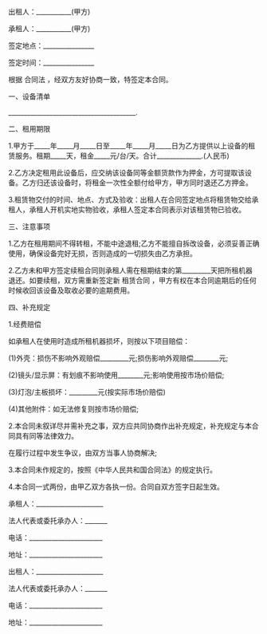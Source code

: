 
 


出租人：___________(甲方)


承租人：___________(甲方)


签定地点：________________


签定时间：________________


根据
合同法
，经双方友好协商一致，特签定本合同。


一、设备清单


________________________________________.


二、租用期限


1.甲方于_____年_____月_____日至_____年_____月_____日为乙方提供以上设备的租赁服务。租期_____天，租金_____元/台/天。合计______________.(人民币)


2.乙方决定租用此设备后，应交纳该设备同等金额货款作为押金，方可提取该设备。乙方归还该设备时，将租金一次性全额付给甲方，甲方同时退还乙方押金。


3.租赁物交付的时间、地点、方式及验收：出租人在合同签定地点将租赁物交给承租人，承租人开机实地实物验收，承租人签定本合同表示对该租赁物已验收。


三、注意事项


1.乙方在租用期间不得转租，不能中途退租;乙方不能擅自拆改设备，必须妥善正确使用，确保设备完好无损，否则造成的一切损失由乙方承担。


2.乙方未和甲方签定续租合同则承租人需在租期结束的第_________天把所租机器退还。如要续租，双方需重新签定新
租赁合同
，甲方有权在本合同逾期后的任何时候收回该设备及取收必要的逾期费用。


四、补充规定


1.经费赔偿


如承租人在使用时造成所租机器损坏，则按以下项目赔偿：


(1)外壳：损伤不影响外观赔偿_________元;损伤影响外观赔偿________元;


(2)镜头/显示屏：有划痕不影响使用________元;影响使用按市场价赔偿;


(3)灯泡/主板损坏：_________元(按实际市场价赔偿)


(4)其他附件：如无法修复则按市场价赔偿;


2.本合同未叙详尽并需补充之事，双方应共同协商作出补充规定，补充规定与本合同具有同等法律效力。


在履行过程中发生争议，由双方当事人协商解决;


3.本合同未作规定的，按照《中华人民共和国合同法》的规定执行。


4.本合同一式两份，由甲乙双方各执一份。合同自双方签字日起生效。


承租人：_____________________


法人代表或委托承办人：_______


电话：_______________________


地址：_______________________


出租人：_____________________


法人代表或委托承办人：_______


电话：_______________________


地址：_______________________
 


 

 
 
 
 
 
  


  
 

  


  


  
 
 
 
 

